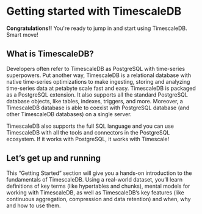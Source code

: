 # Getting started with TimescaleDB

**Congratulations!!** You're ready to jump in and start using TimescaleDB. Smart
move! 

## What is TimescaleDB?
Developers often refer to TimescaleDB as PostgreSQL with time-series superpowers.
Put another way, TimescaleDB is a relational database with native time-series
optimizations to make ingesting, storing and analyzing time-series data at petabyte
scale fast and easy. TimescaleDB is packaged as a PostgreSQL extension. It also
supports all the standard PostgreSQL database objects, like tables, indexes,
triggers, and more. Moreover, a TimescaleDB database is able to coexist with
PostgreSQL database (and other TimescaleDB databases) on a single server.


TimescaleDB also supports the full SQL language and you can use TimescaleDB with 
all the tools and connectors in the PostgreSQL ecosystem. If it works with 
PostgreSQL, it works with Timescale!

## Let’s get up and running
This “Getting Started” section will give you a hands-on introduction to the 
fundamentals of TimescaleDB. Using a real-world dataset, you’ll learn definitions 
of key terms (like hypertables and chunks), mental models for working with 
TimescaleDB, as well as TimescaleDB’s key features (like continuous aggregation, 
compression and data retention) and when, why and how to use them.
